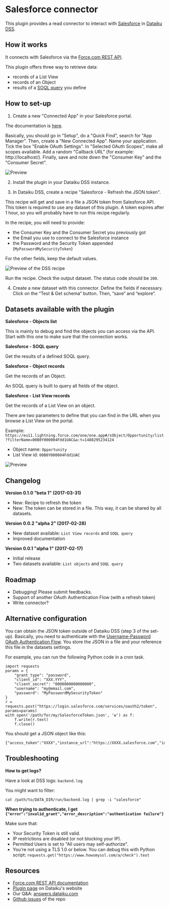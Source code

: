 # Salesforce connector

This plugin provides a read connector to interact with [Salesforce](https://www.salesforce.com) in [Dataiku DSS](http://www.dataiku.com/).

## How it works

It connects with Salesforce via the [Force.com REST API](https://developer.salesforce.com/docs/atlas.en-us.api_rest.meta/api_rest/intro_what_is_rest_api.htm).

This plugin offers three way to retrieve data:

* records of a List View
* records of an Object
* results of a [SOQL query](https://developer.salesforce.com/docs/atlas.en-us.soql_sosl.meta/soql_sosl/sforce_api_calls_soql.htm) you define

## How to set-up

1) Create a new "Connected App" in your Salesforce portal.

The documentation is [here](https://developer.salesforce.com/docs/atlas.en-us.api_rest.meta/api_rest/intro_defining_remote_access_applications.htm).

Basically, you should go in "Setup", do a "Quick Find", search for "App Manager". Then, create a "New Connected App". Name your application. Tick the box "Enable OAuth Settings". In "Selected OAuth Scopes", make all scopes available. Add a random "Callback URL" (for example: http://localhost/). Finally, save and note down the "Consumer Key" and the "Consumer Secret".

![Preview](https://raw.githubusercontent.com/dataiku/dataiku-contrib/master/salesforce/images/connectedapp2.png)

2) Install the plugin in your Dataiku DSS instance.

3) In Dataiku DSS, create a recipe "Salesforce - Refresh the JSON token".

This recipe will get and save in a file a JSON token from Salesforce API. This token is required to use any dataset of this plugin. A token expires after 1 hour, so you will probably have to run this recipe regularly.

In the recipe, you will need to provide:

* the Consumer Key and the Consumer Secret you previously got
* the Email you use to connect to the Salesforce instance
* the Password and the Security Token appended (`MyPasswordMySecurityToken`)

For the other fields, keep the default values.

![Preview of the DSS recipe](https://raw.githubusercontent.com/dataiku/dataiku-contrib/master/salesforce/images/dssrecipe.png)

Run the recipe. Check the output dataset. The status code should be `200`.

4) Create a new dataset with this connector. Define the fields if necessary. Click on the “Test & Get schema“ button. Then, “save“ and “explore“.

## Datasets available with the plugin

**Salesforce - Objects list**

This is mainly to debug and find the objects you can access via the API. Start with this one to make sure that the connection works.

**Salesforce - SOQL query**

Get the results of a defined SOQL query.

**Salesforce - Object records**

Get the records of an Object.

An SOQL query is built to query all fields of the object.

**Salesforce - List View records**

Get the records of a List View on an object.

There are two parameters to define that you can find in the URL when you browse a List View on the portal.

Example: `https://eu11.lightning.force.com/one/one.app#/sObject/Opportunity/list?filterName=00B0Y000004Fdd1UAC&a:t=1488295234124`

* Object name: `Opportunity`
* List View id: `00B0Y000004Fdd1UAC`

![Preview](https://raw.githubusercontent.com/dataiku/dataiku-contrib/master/salesforce/images/listviewurl.png)

## Changelog

**Version 0.1.0 "beta 1" (2017-03-31)**

* New: Recipe to refresh the token
* New: The token can be stored in a file. This way, it can be shared by all datasets.

**Version 0.0.2 "alpha 2" (2017-02-28)**

* New dataset available: `List View records` and `SOQL query`
* Improved documentation

**Version 0.0.1 "alpha 1" (2017-02-17)**

* Initial release
* Two datasets available: `List objects` and `SOQL query`

## Roadmap

* Debugging! Please submit feedbacks.
* Support of another OAuth Authentication Flow (with a refresh token)
* Write connector?

## Alternative configuration

You can obtain the JSON token outside of Dataiku DSS (step 3 of the set-up). Basically, you need to authenticate with the [Username-Password OAuth Authentication Flow](https://developer.salesforce.com/docs/atlas.en-us.api_rest.meta/api_rest/intro_understanding_username_password_oauth_flow.htm). You store the JSON in a file and your reference this file in the datasets settings.

For example, you can run the following Python code in a cron task.

```
import requests
params = {
    "grant_type": "password",
    "client_id": "XXX.YYY",
    "client_secret": "0000000000000000",
    "username": "my@email.com",
    "password": "MyPasswordMySecurityToken"
}
r = requests.post("https://login.salesforce.com/services/oauth2/token", params=params)
with open('/path/for/my/SalesforceToken.json', 'w') as f:
    f.write(r.text)
    f.close()
```

You should get a JSON object like this:

```
{"access_token":"XXXX","instance_url":"https://XXXX.salesforce.com","id":"https://login.salesforce.com/id/XXX","token_type":"Bearer","issued_at":"1487324604890","signature":"XXX"}
```

## Troubleshooting

**How to get logs?**

Have a look at DSS logs: `backend.log`

You might want to filter:

```
cat /path/to/DATA_DIR/run/backend.log | grep -i "salesforce"
```

**When trying to authenticate, I get `{"error":"invalid_grant","error_description":"authentication failure"}`**

Make sure that:

* Your Security Token is still valid.
* IP restrictions are disabled (or not blocking your IP).
* Permitted Users is set to "All users may self-authorize".
* You're not using a TLS 1.0 or below. You can debug this with Python script: `requests.get("https://www.howsmyssl.com/a/check").text`

## Resources

* [Force.com REST API documentation](https://developer.salesforce.com/docs/atlas.en-us.api_rest.meta/api_rest/intro_what_is_rest_api.htm)
* [Plugin page](https://www.dataiku.com/community/plugins/info/salesforce.html) on Dataiku's website
* Our Q&A: [answers.dataiku.com](https://answers.dataiku.com)
* [Github issues](https://github.com/dataiku/dataiku-contrib/issues) of the repo
